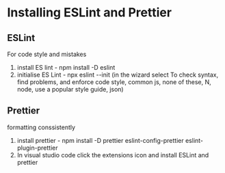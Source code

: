 Installing ESLint and Prettier
===============================

ESLint
----------
For code style and mistakes

1. install ES lint - npm install -D eslint
2. initialise ES Lint - npx eslint --init (in the wizard select To check syntax, find problems, and enforce code style, common js, none of these, N, node, use a popular style 
guide, json)

Prettier
------------
formatting conssistently

1. install prettier - npm install -D prettier eslint-config-prettier eslint-plugin-prettier
2. In visual studio code click the extensions icon and install ESLint and prettier
